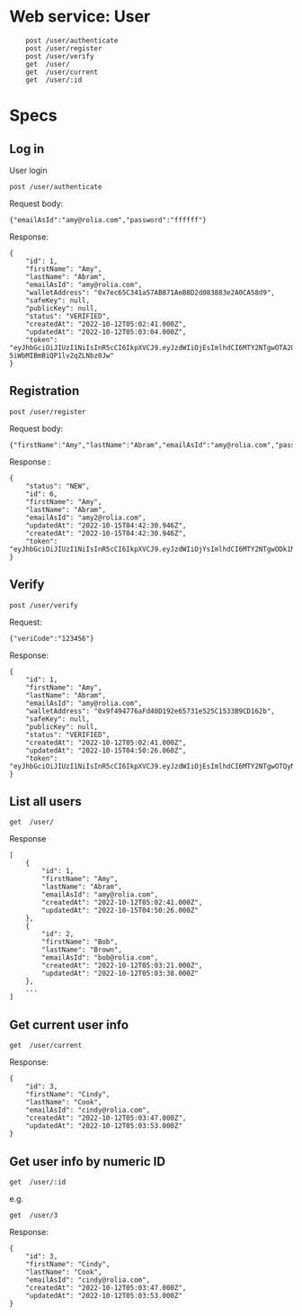 # Web service: User
```
	post /user/authenticate
	post /user/register    
	post /user/verify      
	get  /user/            
	get  /user/current     
	get  /user/:id         
```

# Specs

## Log in

User login

	post /user/authenticate

Request body:

	{"emailAsId":"amy@rolia.com","password":"ffffff"}

Response:

	{
		"id": 1,
		"firstName": "Amy",
		"lastName": "Abram",
		"emailAsId": "amy@rolia.com",
		"walletAddress": "0x7ec65C341a57AB871AeB8D2d083883e2A0CA58d9",
		"safeKey": null,
		"publicKey": null,
		"status": "VERIFIED",
		"createdAt": "2022-10-12T05:02:41.000Z",
		"updatedAt": "2022-10-12T05:03:04.000Z",
		"token": "eyJhbGciOiJIUzI1NiIsInR5cCI6IkpXVCJ9.eyJzdWIiOjEsImlhdCI6MTY2NTgwOTA2OCwiZXhwIjoxNjY2NDEzODY4fQ.VzDQ2OlSSxrFyDPKZ-5iWbMIBmBiQP1lv2qZLNbz0Jw"
	}

## Registration

	post /user/register

Request body:

	{"firstName":"Amy","lastName":"Abram","emailAsId":"amy@rolia.com","password":"ffffff"}

Response :

	{
		"status": "NEW",
		"id": 6,
		"firstName": "Amy",
		"lastName": "Abram",
		"emailAsId": "amy2@rolia.com",
		"updatedAt": "2022-10-15T04:42:30.946Z",
		"createdAt": "2022-10-15T04:42:30.946Z",
		"token": "eyJhbGciOiJIUzI1NiIsInR5cCI6IkpXVCJ9.eyJzdWIiOjYsImlhdCI6MTY2NTgwODk1MSwiZXhwIjoxNjY2NDEzNzUxfQ.9Tk6zymwic3c7ueMnFHPonOIaBJdbmn7HjOElBibS_0"
	}

## Verify

	post /user/verify      

Request:

	{"veriCode":"123456"}

Response:

	{
		"id": 1,
		"firstName": "Amy",
		"lastName": "Abram",
		"emailAsId": "amy@rolia.com",
		"walletAddress": "0x9f494776aFd40D192e65731e525C1533B9CD162b",
		"safeKey": null,
		"publicKey": null,
		"status": "VERIFIED",
		"createdAt": "2022-10-12T05:02:41.000Z",
		"updatedAt": "2022-10-15T04:50:26.060Z",
		"token": "eyJhbGciOiJIUzI1NiIsInR5cCI6IkpXVCJ9.eyJzdWIiOjEsImlhdCI6MTY2NTgwOTQyNiwiZXhwIjoxNjY2NDE0MjI2fQ.zU_vNfm7wl6U2_x3lYDTuchsuRDNOXvZpDlchugt6ek"
	}

## List all users

	get  /user/   

Response

	[
		{
			"id": 1,
			"firstName": "Amy",
			"lastName": "Abram",
			"emailAsId": "amy@rolia.com",
			"createdAt": "2022-10-12T05:02:41.000Z",
			"updatedAt": "2022-10-15T04:50:26.000Z"
		},
		{
			"id": 2,
			"firstName": "Bob",
			"lastName": "Brown",
			"emailAsId": "bob@rolia.com",
			"createdAt": "2022-10-12T05:03:21.000Z",
			"updatedAt": "2022-10-12T05:03:38.000Z"
		},
		...
	]

## Get current user info

	get  /user/current     

Response:

	{
		"id": 3,
		"firstName": "Cindy",
		"lastName": "Cook",
		"emailAsId": "cindy@rolia.com",
		"createdAt": "2022-10-12T05:03:47.000Z",
		"updatedAt": "2022-10-12T05:03:53.000Z"
	}


## Get user info by numeric ID

	get  /user/:id

e.g.         

	get  /user/3         

Response:

	{
		"id": 3,
		"firstName": "Cindy",
		"lastName": "Cook",
		"emailAsId": "cindy@rolia.com",
		"createdAt": "2022-10-12T05:03:47.000Z",
		"updatedAt": "2022-10-12T05:03:53.000Z"
	}
